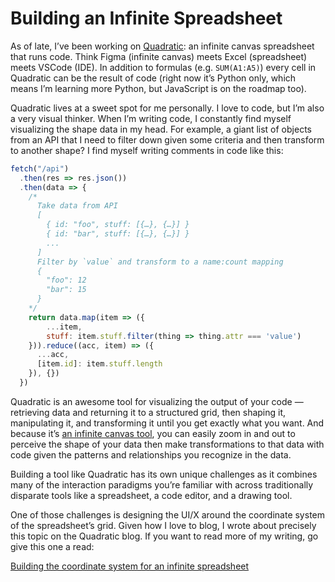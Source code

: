 # Building an Infinite Spreadsheet

As of late, I’ve been working on [Quadratic](https://www.quadratichq.com/): an infinite canvas spreadsheet that runs code.  Think Figma (infinite canvas) meets Excel (spreadsheet) meets VSCode (IDE). In addition to formulas (e.g. `SUM(A1:A5)`) every cell in Quadratic can be the result of code (right now it’s Python only, which means I’m learning more Python, but JavaScript is on the roadmap too).

Quadratic lives at a sweet spot for me personally. I love to code, but I’m also a very visual thinker. When I’m writing code, I constantly find myself visualizing the shape data in my head. For example, a giant list of objects from an API that I need to filter down given some criteria and then transform to another shape? I find myself writing comments in code like this:

```js
fetch("/api")
  .then(res => res.json())
  .then(data => {
    /*
      Take data from API
      [
        { id: "foo", stuff: [{…}, {…}] }
        { id: "bar", stuff: [{…}, {…}] }
        ...
      ]
      Filter by `value` and transform to a name:count mapping
      {
        "foo": 12
        "bar": 15
      }
    */
    return data.map(item => ({
	    ...item,
	    stuff: item.stuff.filter(thing => thing.attr === 'value')
    })).reduce((acc, item) => ({
      ...acc,
      [item.id]: item.stuff.length
    }), {})
  })
```

Quadratic is an awesome tool for visualizing the output of your code — retrieving data and returning it to a structured grid, then shaping it, manipulating it, and transforming it until you get exactly what you want. And because it’s [an infinite canvas tool](https://infinitecanvas.tools/), you can easily zoom in and out to perceive the shape of your data then make transformations to that data with code given the patterns and relationships you recognize in the data.

Building a tool like Quadratic has its own unique challenges as it combines many of the interaction paradigms you’re familiar with across traditionally disparate tools like a spreadsheet, a code editor, and a drawing tool.

One of those challenges is designing the UI/X around the coordinate system of the spreadsheet’s grid. Given how I love to blog, I wrote about precisely this topic on the Quadratic blog. If you want to read more of my writing, go give this one a read:

[Building the coordinate system for an infinite spreadsheet](https://www.quadratichq.com/blog/2023-05-15-coordinate-system-for-infinite-spreadsheet)